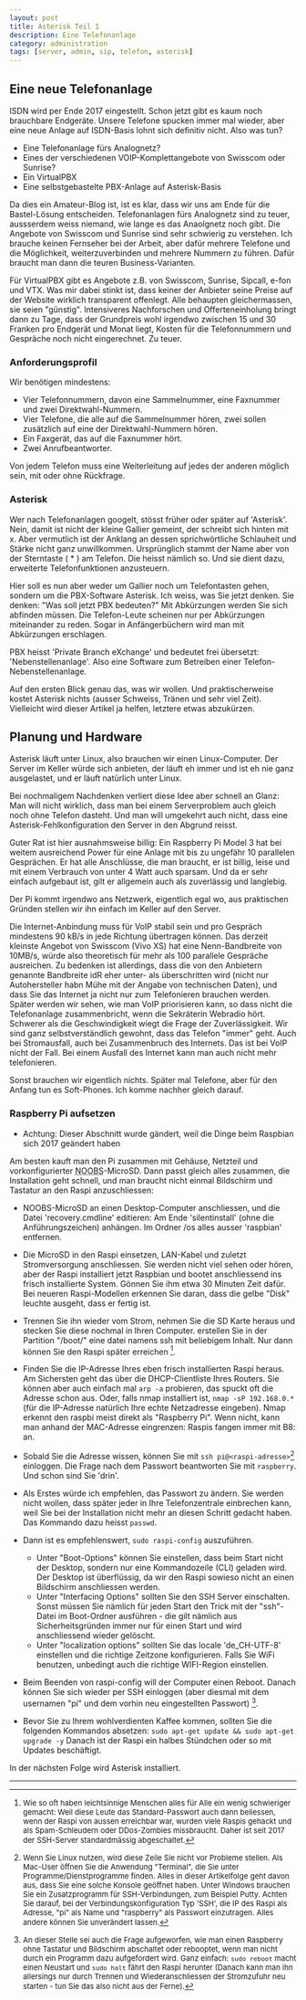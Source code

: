 ```yaml
---
layout: post
title: Asterisk Teil 1
description: Eine Telefonanlage
category: administration
tags: [server, admin, sip, telefon, asterisk]
---
```

## Eine neue Telefonanlage

ISDN wird per Ende 2017 eingestellt. Schon jetzt gibt es kaum noch brauchbare Endgeräte. Unsere Telefone spucken immer mal wieder, aber eine neue Anlage auf ISDN-Basis
lohnt sich definitiv nicht. Also was tun?

 * Eine Telefonanlage fürs Analognetz?
 * Eines der verschiedenen VOIP-Komplettangebote von Swisscom oder Sunrise?
 * Ein VirtualPBX
 * Eine selbstgebastelte PBX-Anlage auf Asterisk-Basis

Da dies ein Amateur-Blog ist, ist es klar, dass wir uns am Ende für die Bastel-Lösung entscheiden. Telefonanlagen fürs Analognetz sind zu teuer, aussserdem weiss
niemand, wie lange es das Anaolgnetz noch gibt. Die Angebote von Swisscom und Sunrise sind sehr schwierig zu verstehen. Ich brauche keinen Fernseher bei der Arbeit, aber dafür mehrere Telefone
und die Möglichkeit, weiterzuverbinden und mehrere Nummern zu führen. Dafür braucht man dann die teuren Business-Varianten.

Für VirtualPBX gibt es Angebote z.B. von Swisscom, Sunrise, Sipcall, e-fon und VTX. Was mir dabei stinkt ist, dass keiner der Anbieter seine Preise auf der Website wirklich transparent offenlegt.
Alle behaupten gleichermassen, sie seien "günstig". Intensiveres Nachforschen und Offerteneinholung bringt dann zu Tage, dass der Grundpreis wohl irgendwo zwischen 15 und 30 Franken pro Endgerät
und Monat liegt, Kosten für die Telefonnummern und Gespräche noch nicht eingerechnet. Zu teuer.



### Anforderungsprofil

Wir benötigen mindestens:

 * Vier Telefonnummern, davon eine Sammelnummer, eine Faxnummer und zwei Direktwahl-Nummern.
 * Vier Telefone, die alle auf die Sammelnummer hören, zwei sollen zusätzlich auf eine der Direktwahl-Nummern hören.
 * Ein Faxgerät, das auf die Faxnummer hört.
 * Zwei Anrufbeantworter.

Von jedem Telefon muss eine Weiterleitung auf jedes der anderen möglich sein, mit oder ohne Rückfrage.


### Asterisk

 Wer nach Telefonanlagen googelt, stösst früher oder später auf 'Asterisk'. Nein, damit ist nicht der kleine Gallier gemeint, der schreibt sich hinten mit x. Aber vermutlich ist der Anklang an dessen sprichwörtliche Schlauheit und Stärke nicht ganz unwillkommen. Ursprünglich stammt der Name aber von der Sterntaste ( * ) am Telefon. Die heisst nämlich so. Und sie dient dazu, erweiterte Telefonfunktionen anzusteuern.

 Hier soll es nun aber weder um Gallier noch um Telefontasten gehen, sondern um die PBX-Software Asterisk.
 Ich weiss, was Sie jetzt denken. Sie denken: "Was soll jetzt PBX  bedeuten?"
 Mit Abkürzungen werden Sie sich abfinden müssen. Die Telefon-Leute scheinen nur per Abkürzungen miteinander zu reden. Sogar in Anfängerbüchern wird man mit Abkürzungen erschlagen.

PBX heisst 'Private Branch eXchange' und bedeutet frei übersetzt: 'Nebenstellenanlage'. Also eine Software zum Betreiben einer Telefon-Nebenstellenanlage.

Auf den ersten Blick genau das, was wir wollen. Und praktischerweise kostet Asterisk nichts (ausser Schweiss, Tränen und sehr viel Zeit).
Vielleicht wird dieser Artikel ja helfen, letztere etwas abzukürzen.

## Planung und Hardware

Asterisk läuft unter Linux, also brauchen wir einen Linux-Computer. Der Server im Keller würde sich anbieten, der läuft eh immer und ist eh nie ganz ausgelastet, und er läuft natürlich unter Linux.

Bei nochmaligem Nachdenken verliert diese Idee aber schnell an Glanz: Man will nicht wirklich, dass man bei einem Serverproblem auch gleich noch ohne Telefon dasteht. Und man will umgekehrt auch nicht, dass eine Asterisk-Fehlkonfiguration den Server in den Abgrund reisst.

Guter Rat ist hier ausnahmsweise billig: Ein Raspberry Pi Model 3 hat bei weitem ausreichend Power für eine Anlage mit bis zu ungefähr 10 parallelen Gesprächen. Er hat alle Anschlüsse, die man braucht, er ist billig, leise und mit einem Verbrauch von unter 4 Watt auch sparsam. Und da er sehr einfach aufgebaut ist, gilt er allgemein auch als zuverlässig und langlebig.

Der Pi kommt irgendwo ans Netzwerk, eigentlich egal wo, aus praktischen Gründen stellen wir ihn einfach im Keller auf den Server.

Die Internet-Anbindung muss für VoIP stabil sein und pro Gespräch mindestens 90 kB/s in jede Richtung übertragen können.
Das derzeit kleinste Angebot von Swisscom (Vivo XS) hat eine Nenn-Bandbreite von 10MB/s, würde also theoretisch für mehr als 100 parallele Gespräche ausreichen. Zu bedenken ist allerdings, dass die von den Anbietern genannte Bandbreite idR eher unter- als überschritten wird (nicht nur Autohersteller habn Mühe mit der Angabe von technischen Daten), und dass Sie das Internet ja nicht nur zum Telefonieren brauchen werden. Später werden wir sehen, wie man VoIP priorisieren kann, so dass nicht die Telefonanlage zusammenbricht, wenn die Sekräterin Webradio hört.
Schwerer als die Geschwindigkeit wiegt die Frage der Zuverlässigkeit. Wir sind ganz selbstverständlich gewohnt, dass das Telefon "immer" geht. Auch bei Stromausfall, auch bei Zusammenbruch des Internets. Das ist bei VoIP nicht der Fall. Bei einem Ausfall des Internet kann man auch nicht mehr telefonieren.

Sonst brauchen wir eigentlich nichts. Später mal Telefone, aber für den Anfang tun es Soft-Phones. Ich komme nachher gleich darauf.

### Raspberry Pi aufsetzen

* Achtung: Dieser Abschnitt wurde gändert, weil die Dinge beim Raspbian sich 2017 geändert haben


Am besten kauft man den Pi zusammen mit Gehäuse, Netzteil und vorkonfigurierter <abbr title="New Out Of the Box Software">NOOBS</abbr>-MicroSD. Dann passt gleich alles zusammen, die Installation geht schnell, und man braucht nicht einmal Bildschirm und Tastatur an den Raspi anzuschliessen:

 * NOOBS-MicroSD an einen Desktop-Computer anschliessen, und die Datei 'recovery.cmdline' editieren: Am Ende 'silentinstall' (ohne die Anführungszeichen) anhängen. Im Ordner /os alles ausser 'raspbian' entfernen.
 * Die MicroSD in den Raspi einsetzen, LAN-Kabel und zuletzt Stromversorgung anschliessen. Sie werden nicht viel sehen oder hören, aber der Raspi installiert jetzt Raspbian und bootet anschliessend ins frisch installierte System. Gönnen Sie ihm etwa 30 Minuten Zeit dafür. Bei neueren Raspi-Modellen erkennen Sie daran, dass die gelbe "Disk" leuchte ausgeht, dass er fertig ist.
 * Trennen Sie ihn wieder vom Strom, nehmen Sie die SD Karte heraus und stecken Sie diese nochmal in Ihren Computer. erstellen Sie in der Partition "/boot/" eine datei namens ssh mit beliebigem Inhalt. Nur dann können Sie den Raspi später erreichen [^1].
 * Finden Sie die IP-Adresse Ihres eben frisch installierten Raspi heraus. Am Sichersten geht das über die DHCP-Clientliste Ihres Routers. Sie können aber auch einfach mal `arp -a` probieren, das spuckt oft die Adresse schon aus. Oder, falls nmap installiert ist, `nmap -sP 192.168.0.*` (für die IP-Adresse natürlich Ihre echte Netzadresse eingeben). Nmap erkennt den raspbi meist direkt als "Raspberry Pi". Wenn nicht, kann man anhand der MAC-Adresse eingrenzen: Raspis fangen immer mit B8: an.
 * Sobald Sie die Adresse wissen, können Sie mit `ssh pi@<raspi-adresse>`[^2] einloggen. Die Frage nach dem Passwort beantworten Sie mit `raspberry`. Und schon sind Sie 'drin'.
 * Als Erstes würde ich empfehlen, das Passwort zu ändern. Sie werden nicht wollen, dass später jeder in Ihre Telefonzentrale einbrechen kann, weil Sie bei der Installation nicht mehr an diesen Schritt gedacht haben. Das Kommando dazu heisst `passwd`.
 * Dann ist es empfehlenswert, `sudo raspi-config` auszuführen.
    * Unter "Boot-Options" können Sie einstellen, dass beim Start nicht der Desktop, sondern nur eine Kommandozeile (CLI) geladen wird. Der Desktop ist überflüssig, da wir den Raspi sowieso nicht an einen Bildschirm anschliessen werden.
    * Unter "Interfacing Options" sollten Sie den SSH Server einschalten. Sonst müssen Sie nämlich für jeden Start den Trick mit der "ssh"-Datei im Boot-Ordner ausführen - die gilt nämlich aus Sicherheitsgründen immer nur für einen Start und wird anschliessend wieder gelöscht.
    * Unter  "localization options" sollten Sie das locale 'de_CH-UTF-8' einstellen und die richtige Zeitzone konfigurieren. Falls Sie WiFi benutzen, unbedingt auch die richtige WIFI-Region einstellen.

* Beim Beenden von raspi-config will der Computer einen Reboot. Danach können Sie sich wieder per SSH einloggen (aber diesmal mit dem usernamen "pi" und dem vorhin neu eingestellten Passwort) [^3].
* Bevor Sie zu Ihrem wohlverdienten Kaffee kommen, sollten Sie die folgenden Kommandos absetzen: `sudo apt-get update && sudo apt-get upgrade -y` Danach ist der Raspi ein halbes Stündchen oder so mit Updates beschäftigt.

 In der nächsten Folge wird Asterisk installiert.


_ _ _
[^1]: <span style="font-size: small">Wie so oft haben leichtsinnige Menschen alles für Alle ein wenig schwieriger gemacht: Weil diese Leute das Standard-Passwort auch dann beliessen, wenn der Raspi von aussen erreichbar war, wurden viele Raspis gehackt und als Spam-Schleudern oder DDos-Zombies missbraucht. Daher ist seit 2017 der SSH-Server standardmässig abgeschaltet.</span>

[^2]: <span style="font-size: small">Wenn Sie Linux nutzen, wird diese Zeile Sie nicht vor Probleme stellen. Als Mac-User öffnen Sie die Anwendung "Terminal", die Sie unter Programme/Dienstprogramme finden. Alles in dieser Artikelfolge geht davon aus, dass Sie eine solche Konsole geöffnet haben. Unter Windows brauchen Sie ein Zusatzprogramm für SSH-Verbindungen, zum Beispiel Putty. Achten Sie darauf, bei der Verbindungskonfiguration Typ 'SSH', die IP des Raspi als Adresse, "pi" als Name und "raspberry" als Passwort einzutragen. Alles andere können Sie unverändert lassen.</span>

[^3]: <span style="font-size:small">An dieser Stelle sei auch die Frage aufgeworfen, wie man einen Raspberry ohne Tastatur und Bildschirm abschaltet oder rebooptet, wenn man nicht durch ein Programm dazu aufgefordert wird. Ganz einfach: `sudo reboot` macht einen Neustart und `sudo halt` fährt den Raspi herunter (Danach kann man ihn allersings nur durch Trennen und Wiederanschliessen der Stromzufuhr neu starten - tun Sie das also nicht aus der Ferne).</span>
